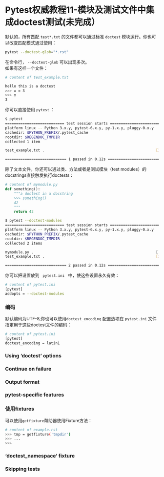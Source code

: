 # Pytest权威教程11-模块及测试文件中集成doctest测试(未完成）

默认的，所有匹配 `test*.txt` 的文件都可以通过标准 `doctest` 模块运行。你也可以改变匹配模式通过使用：
```bash
pytest --doctest-glob="*.rst"
```
在命令行， `--doctest-glob` 可以出现多次。  
如果有这样一个文件：
```bash
# content of test_example.txt

hello this is a doctest
>>> x = 3
>>> x
3
```
你可以直接使用 `pytest` ：
```bash
$ pytest
=========================== test session starts ============================
platform linux -- Python 3.x.y, pytest-6.x.y, py-1.x.y, pluggy-0.x.y
cachedir: $PYTHON_PREFIX/.pytest_cache
rootdir: $REGENDOC_TMPDIR
collected 1 item

test_example.txt .                                                   [100%]

============================ 1 passed in 0.12s =============================
```
除了文本文件，你还可以通过类、方法或者是测试模块（test modules）的docstrings直接触发执行doctests：
```python
# content of mymodule.py
def something():
    """a doctest in a docstring
    >>> something()
    42
    """
    return 42
```
```bash
$ pytest --doctest-modules
=========================== test session starts ============================
platform linux -- Python 3.x.y, pytest-6.x.y, py-1.x.y, pluggy-0.x.y
cachedir: $PYTHON_PREFIX/.pytest_cache
rootdir: $REGENDOC_TMPDIR
collected 2 items

mymodule.py .                                                        [ 50%]
test_example.txt .                                                   [100%]

============================ 2 passed in 0.12s =============================
```
你可以把设置放到 ` pytest.ini`   中，使这些设置永久有效：
```bash
# content of pytest.ini
[pytest]
addopts = --doctest-modules
```
### 编码
默认编码为UTF-8,你也可以使用`doctest_encoding` 配置选项在 `pytest.ini` 文件指定用于这些doctest文件的编码：
```bash
# content of pytest.ini
[pytest]
doctest_encoding = latin1
```
### Using ‘doctest’ options
### Continue on failure
### Output format
### pytest-specific features
### 使用fixtures
可以使用`getfixture`帮助器使用Fixture方法：
```bash
# content of example.rst
>>> tmp = getfixture('tmpdir')
>>> ...
>>>
```
### ‘doctest_namespace’ fixture
### Skipping tests

